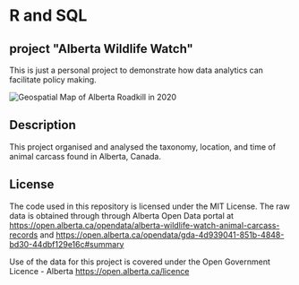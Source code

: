 # R and SQL

## project "Alberta Wildlife Watch"
This is just a personal project to demonstrate how data analytics can facilitate policy making.

![Geospatial Map of Alberta Roadkill in 2020](https://github.com/user-attachments/assets/018da77a-ce61-464d-8257-363701f1132d)

## Description
This project organised and analysed the taxonomy, location, and time of animal carcass found in Alberta, Canada.

## License
The code used in this repository is licensed under the MIT License.
The raw data is obtained through through Alberta Open Data portal at 
https://open.alberta.ca/opendata/alberta-wildlife-watch-animal-carcass-records and
https://open.alberta.ca/opendata/gda-4d939041-851b-4848-bd30-44dbf129e16c#summary

Use of the data for this project is covered under the Open Government Licence - Alberta
https://open.alberta.ca/licence
